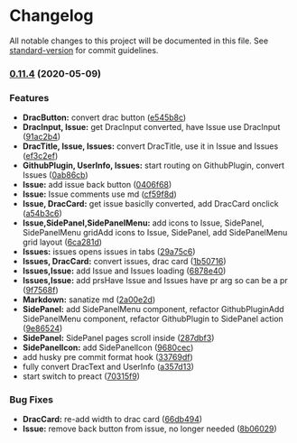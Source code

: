 # Changelog

All notable changes to this project will be documented in this file. See [standard-version](https://github.com/conventional-changelog/standard-version) for commit guidelines.

### [0.11.4](https://github.com/pjtsearch/Graviton-Github-Plugin/compare/v0.3.9...v0.11.4) (2020-05-09)


### Features

* **DracButton:** convert drac button ([e545b8c](https://github.com/pjtsearch/Graviton-Github-Plugin/commit/e545b8c8ceae5b81139e37c7c43cd818b33d4c4a))
* **DracInput, Issue:** get DracInput converted, have Issue use DracInput ([91ac2b4](https://github.com/pjtsearch/Graviton-Github-Plugin/commit/91ac2b45390838b726d3738b8e3e5b06b6d4d033))
* **DracTitle, Issue, Issues:** convert DracTitle, use it in Issue and Issues ([ef3c2ef](https://github.com/pjtsearch/Graviton-Github-Plugin/commit/ef3c2efeaca1c31f8f3ca78a05f0e3086f4d71f9))
* **GithubPlugin, UserInfo, Issues:** start routing on GithubPlugin, convert Issues ([0ab86cb](https://github.com/pjtsearch/Graviton-Github-Plugin/commit/0ab86cbacaca0042e8fa6d730d02bee0b20ef252))
* **Issue:** add issue back button ([0406f68](https://github.com/pjtsearch/Graviton-Github-Plugin/commit/0406f6804af192660c36f5e445d466e303bcd87a))
* **Issue:** Issue comments use md ([cf59f8d](https://github.com/pjtsearch/Graviton-Github-Plugin/commit/cf59f8df6d4eb7c53f44366406e7f2e411f3ccbd))
* **Issue, DracCard:** get issue basiclly converted, add DracCard onclick ([a54b3c6](https://github.com/pjtsearch/Graviton-Github-Plugin/commit/a54b3c6ac60eb71aca6c355fc0c8e2474b95ca1a))
* **Issue,SidePanel,SidePanelMenu:** add icons to Issue, SidePanel, SidePanelMenu gridAdd icons to Issue, SidePanel, add SidePanelMenu grid layout ([6ca281d](https://github.com/pjtsearch/Graviton-Github-Plugin/commit/6ca281df3d797b419d2bb55e4e4bbdd92feadb89))
* **Issues:** issues opens issues in tabs ([29a75c6](https://github.com/pjtsearch/Graviton-Github-Plugin/commit/29a75c6e5110e44a387f63405e6ca01d2247556e))
* **Issues, DracCard:** convert issues, drac card ([1b50716](https://github.com/pjtsearch/Graviton-Github-Plugin/commit/1b507169dd4b52ddbad11e75cfa251cab2ef69cf))
* **Issues,Issue:** add Issue and Issues loading ([6878e40](https://github.com/pjtsearch/Graviton-Github-Plugin/commit/6878e406d3de2b114c4d85ffd694d5fbfa2e40c7))
* **Issues,Issue:** add prsHave Issue and Issues have pr arg so can be a pr ([9f7568f](https://github.com/pjtsearch/Graviton-Github-Plugin/commit/9f7568f22203313aef420dc56709cf6cff9e9b9c))
* **Markdown:** sanatize md ([2a00e2d](https://github.com/pjtsearch/Graviton-Github-Plugin/commit/2a00e2d6a02a65f01b568b18d92074f5c34d589b))
* **SidePanel:** add SidePanelMenu component, refactor GithubPluginAdd SidePanelMenu component, refactor GithubPlugin to SidePanel action ([9e86524](https://github.com/pjtsearch/Graviton-Github-Plugin/commit/9e8652426f6406b4623a4301c9caa35e92d47a93))
* **SidePanel:** SidePanel pages scroll inside ([287dbf3](https://github.com/pjtsearch/Graviton-Github-Plugin/commit/287dbf3bdcb5cee4aa7373539ce476f5e34e2875))
* **SidePanelIcon:** add SidePanelIcon ([9680cec](https://github.com/pjtsearch/Graviton-Github-Plugin/commit/9680ceccb27637672ff68f5bf138748a8c0f1198))
* add husky pre commit format hook ([33769df](https://github.com/pjtsearch/Graviton-Github-Plugin/commit/33769dfc90717168f27e77dcf981dafa9ad9175e))
* fully convert DracText and UserInfo ([a357d13](https://github.com/pjtsearch/Graviton-Github-Plugin/commit/a357d138a14951daa1477ca5793e0f3fb207c353))
* start switch to preact ([70315f9](https://github.com/pjtsearch/Graviton-Github-Plugin/commit/70315f9e42ec8b3f64bf113538a795e7077a924e))


### Bug Fixes

* **DracCard:** re-add width to drac card ([66db494](https://github.com/pjtsearch/Graviton-Github-Plugin/commit/66db4944bfbc1e7c6a66a8e6d2ff304f631edf13))
* **Issue:** remove back button from issue, no longer needed ([8b06029](https://github.com/pjtsearch/Graviton-Github-Plugin/commit/8b0602934da616f57e5ec3a0e1db153cacc4cb2a))
